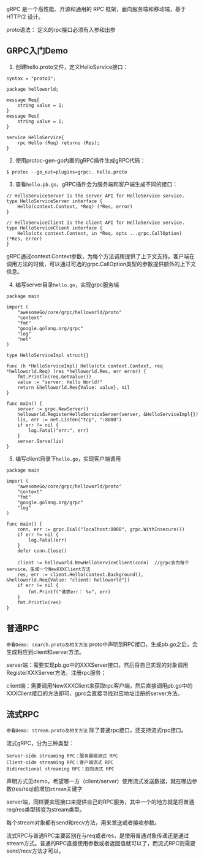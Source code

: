 gRPC 是一个高性能、开源和通用的 RPC 框架，面向服务端和移动端，基于 HTTP/2 设计。

proto语法：
    定义的rpc接口必须有入参和出参

## GRPC入门Demo

1. 创建hello.proto文件，定义HelloService接口：
```$xslt
syntax = "proto3";

package helloworld;

message Req{
    string value = 1;
}
message Res{
    string value = 1;
}

service HelloService{
    rpc Hello (Req) returns (Res);
}

```

2. 使用protoc-gen-go内置的gRPC插件生成gRPC代码：

```$xslt
$ protoc --go_out=plugins=grpc:. hello.proto
```

3. 查看`hello.pb.go`，gRPC插件会为服务端和客户端生成不同的接口：

```$xslt
// HelloServiceServer is the server API for HelloService service.
type HelloServiceServer interface {
	Hello(context.Context, *Req) (*Res, error)
}
```
```$xslt
// HelloServiceClient is the client API for HelloService service.
type HelloServiceClient interface {
	Hello(ctx context.Context, in *Req, opts ...grpc.CallOption) (*Res, error)
}

```
gRPC通过context.Context参数，为每个方法调用提供了上下文支持。客户端在调用方法的时候，可以通过可选的grpc.CallOption类型的参数提供额外的上下文信息。

4. 编写server目录`hello.go`，实现grpc服务端
```$xslt
package main

import (
	"awesomeGo/core/grpc/helloworld/proto"
	"context"
	"fmt"
	"google.golang.org/grpc"
	"log"
	"net"
)

type HelloServiceImpl struct{}

func (h *HelloServiceImpl) Hello(ctx context.Context, req *helloworld.Req) (res *helloworld.Res, err error) {
	fmt.Println(req.GetValue())
	value := "server: Hello World!"
	return &helloworld.Res{Value: value}, nil
}

func main() {
	server := grpc.NewServer()
	helloworld.RegisterHelloServiceServer(server, &HelloServiceImpl{})
	lis, err := net.Listen("tcp", ":8080")
	if err != nil {
		log.Fatal("err:", err)
	}
	server.Serve(lis)
}

```

5. 编写client目录下`hello.go`，实现客户端调用
```$xslt
package main

import (
	"awesomeGo/core/grpc/helloworld/proto"
	"context"
	"fmt"
	"google.golang.org/grpc"
	"log"
)

func main() {
	conn, err := grpc.Dial("localhost:8080", grpc.WithInsecure())
	if err != nil {
		log.Fatal(err)
	}
	defer conn.Close()

	client := helloworld.NewHelloServiceClient(conn)  //grpc会为每个service，生成一个NewXXXClient方法
	res, err := client.Hello(context.Background(), &helloworld.Req{Value: "client: helloworld"})
	if err != nil {
		fmt.Printf("请求err： %v", err)
	}
	fmt.Println(res)
}

```

## 普通RPC 
`参看Demo: search.proto及相关方法`
proto中声明到RPC接口，生成pb.go之后，会生成相应到client和server方法。

server端：需要实现pb.go中的XXXServer接口，然后将自己实现的对象调用RegisterXXXServer方法，注册rpc服务；

client端：需要调用NewXXXClient来获取rpc客户端，然后直接调用pb.go中的XXXClient接口的方法即可，gprc会直接寻找对应地址注册的server方法。

## 流式RPC
`参看Demo: stream.proto及相关方法`
除了普通rpc接口，还支持流式rpc接口。

流式gRPC，分为三种类型：

    Server-side streaming RPC：服务器端流式 RPC
    Client-side streaming RPC：客户端流式 RPC
    Bidirectional streaming RPC：双向流式 RPC

声明方式见demo，希望哪一方（client/server）使用流式发送数据，就在哪边参数(res/req)前增加`stream`关键字

server端，同样要实现接口来提供自己的RPC服务，其中一个的地方就是将普通req/res类型转变为stream类型。

每个stream对象都有send和recv方法，用来发送或者接收参数。

流式RPC与普通RPC主要区别在与req或者res，是使用普通对象传递还是通过stream方式。普通的RPC直接使用参数或者返回值就可以了，而流式RPC则需要send/recv方法才可以。


